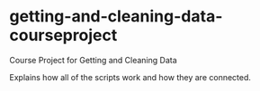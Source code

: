 # getting-and-cleaning-data-courseproject
Course Project for Getting and Cleaning Data

Explains how all of the scripts work and how they are connected.
